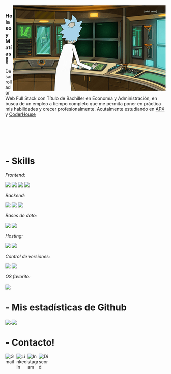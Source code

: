 <img align="right" alt="GIF" src="https://github.com/darshan-jain/darshan-jain/blob/master/rick.gif" />


### Hola soy Matías 👋

Desarrollador Web Full Stack con Título de Bachiller en Economía y Administración, en busca de un empleo a tiempo completo que me permita poner en práctica mis habilidades y crecer profesionalmente. Acutalmente estudiando en [APX][1] y [CoderHouse][2]

<br />
<br />
<br />
<br />


# - Skills

_Frontend:_

<a align="center" href="https://www.javascript.com/"><img src="https://img.icons8.com/color/48/000000/javascript.png"/></a>
<a align="center" href="https://reactjs.org/"><img src="https://img.icons8.com/color/48/000000/react-native.png"/></a>
<a align="center" href="https://www.w3schools.com/css/"><img src="https://img.icons8.com/color/48/000000/css3.png"/></a>
<a align="center" href="https://www.w3schools.com/html/"><img src="https://img.icons8.com/color/48/000000/html-5.png"/></a>

_Backend:_

<a align="center" href="https://www.typescriptlang.org/"><img src="https://img.icons8.com/color/48/000000/typescript.png"/></a>
<a align="center" href="https://www.python.org/"><img src="https://img.icons8.com/color/48/000000/python--v1.png"/></a>
<a align="center" href="https://nodejs.org/"><img src="https://img.icons8.com/color/48/000000/nodejs.png"/></a>

_Bases de dato:_

<a align="center" href="https://www.postgresql.org/"><img src="https://img.icons8.com/color/48/000000/postgreesql.png"/></a>
<a align="center" href="https://firebase.google.com/?hl=es"><img src="https://img.icons8.com/color/48/000000/firebase.png"/></a>

_Hosting:_

<a align="center" href="https://www.heroku.com/"><img src="https://img.icons8.com/color/48/000000/heroku.png"/></a>
<a align="center" href="https://firebase.google.com/?hl=es"><img src="https://img.icons8.com/color/48/000000/firebase.png"/></a>

_Control de versiones:_

<a align="center" href="https://git-scm.com/"><img src="https://img.icons8.com/color/48/000000/git.png"/></a>
<a align="center" href="https://github.com/"><img src="https://img.icons8.com/glyph-neue/48/000000/github.png"/></a>

_OS favorito:_

<img align="center" src="https://img.icons8.com/color/48/000000/mac-os-logo.png/"/>

<br />

# - Mis estadísticas de Github

<a href="https://github.com/MatiToledo/github-readme-stats">
  <img width="417" align="center" src="https://github-readme-stats.vercel.app/api?username=MatiToledo&show_icons=true&theme=tokyonight" />
</a>
<a href="https://github.com/MatiToledo/convoychat">
  <img width="350" align="center" src="https://github-readme-stats.vercel.app/api/top-langs/?username=MatiToledo&layout=compact&theme=tokyonight" />
</a>

# - Contacto!
<a href="mailto:toledo.matias@icloud.com">
  <img align="left" alt="Gmail" width="35px" src="https://cdn-icons-png.flaticon.com/512/732/732200.png" />
</a>
<a href="www.linkedin.com/in/matias-dev">
  <img align="left" alt="LinkedIn" width="35px" src="https://cdn-icons.flaticon.com/png/512/3536/premium/3536505.png?token=exp=1647985792~hmac=085ba8ca7c8e3a49babcce24ad21d70e" />
</a>
<a href="https://www.instagram.com/mati.toledo/">
  <img align="left" alt="Instagram" width="35px" src="https://cdn-icons-png.flaticon.com/512/2111/2111463.png" />
</a>
<a href="https://discord.com/invite/MatiToledo#6394">
  <img align="left" alt="Discord" width="35px" src="https://cdn-icons-png.flaticon.com/512/2111/2111370.png" />
</a>

<br />

[1]: https://apx.school
[2]: https://www.coderhouse.com/
